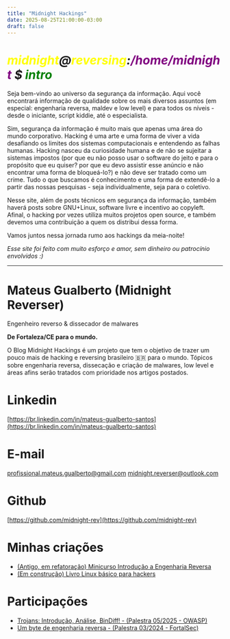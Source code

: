 ```yaml
---
title: "Midnight Hackings"
date: 2025-08-25T21:00:00-03:00
draft: false
---
```


# <i><span style="color: yellow;">midnight</span>@<span style="color: yellow;">reversing</span>:<span style="color: purple;">/home/midnight</span> $ <span style="color: green;"><b>intro</b></span></i>

Seja bem-vindo ao universo da segurança da informação. Aqui você encontrará informação de qualidade sobre os mais diversos assuntos (em especial: engenharia reversa, maldev e low level) e para todos os níveis - desde o iniciante, script kiddie, até o especialista.

Sim, segurança da informação é muito mais que apenas uma área do mundo corporativo. Hacking é uma arte e uma forma de viver a vida desafiando os limites dos sistemas computacionais e entendendo as falhas humanas. Hacking nasceu da curiosidade humana e de não se sujeitar a sistemas impostos (por que eu não posso usar o software do jeito e para o propósito que eu quiser? por que eu devo assistir esse anúncio e não encontrar uma forma de bloqueá-lo?) e não deve ser tratado como um crime. Tudo o que buscamos é conhecimento e uma forma de extendê-lo a partir das nossas pesquisas - seja individualmente, seja para o coletivo.

Nesse site, além de posts técnicos em segurança da informação, também haverá posts sobre GNU+Linux, software livre e incentivo ao copyleft. Afinal, o hacking por vezes utiliza muitos projetos open source, e também devemos uma contribuição a quem os distribui dessa forma.

Vamos juntos nessa jornada rumo aos hackings da meia-noite!

*Esse site foi feito com muito esforço e amor, sem dinheiro ou patrocínio envolvidos :)*

-----

# Mateus Gualberto (Midnight Reverser)
Engenheiro reverso & dissecador de malwares

**De Fortaleza/CE para o mundo.** 
  
O Blog Midnight Hackings é um projeto que tem o objetivo de trazer um pouco mais de hacking e reversing brasileiro 🇧🇷 para o mundo. Tópicos sobre engenharia reversa, dissecação e criação de malwares, low level e áreas afins serão tratados com prioridade nos artigos postados.

# Linkedin
[https://br.linkedin.com/in/mateus-gualberto-santos](https://br.linkedin.com/in/mateus-gualberto-santos)

# E-mail
profissional.mateus.gualberto@gmail.com
midnight.reverser@outlook.com

# Github
[https://github.com/midnight-rev](https://github.com/midnight-rev)

# Minhas criações

- [(Antigo, em refatoração) Minicurso Introdução a Engenharia Reversa](https://www.youtube.com/playlist?list=PLrRcDKeRZDSx8cJlNEx6ubET-s8NjsldP)
- [(Em construção) Livro Linux básico para hackers](https://linux4hackers.midnighthackings.com/)


# Participações

- [Trojans: Introdução, Análise, BinDiff! - (Palestra 05/2025 - OWASP)](https://www.linkedin.com/feed/update/urn:li:activity:7327457052270718976/)
- [Um byte de engenharia reversa - (Palestra 03/2024 - FortalSec)](https://www.linkedin.com/feed/update/urn:li:activity:7175978161388544000/?updateEntityUrn=urn%3Ali%3Afs_feedUpdate%3A%28V2%2Curn%3Ali%3Aactivity%3A7175978161388544000%29)
